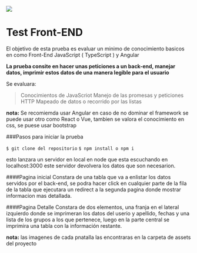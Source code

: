
![](https://elcandelerotecnologico.files.wordpress.com/2020/06/varios_logo_digital-virgo.jpg?w=410)

Test Front-END
=============

El objetivo de esta prueba es evaluar un minimo de conocimiento basicos en como Front-End JavaScript ( TypeScript ) y Angular

**La prueba consite en hacer unas peticiones a un back-end, manejar datos,
imprimir estos datos de una manera legible para el usuario**

Se evaluara: 
> Conocimientos de JavaScriot
> Manejo de las promesas y peticiones HTTP
> Mapeado de datos o recorrido por las listas

**nota:** Se recomiemda usar Angular en caso de no dominar el framework se puede usar otro como React o Vue, tambien se valora el conocimiento en css, se puese usar bootstrap


###Pasos para iniciar la prueba

`$ git clone del repositorio`
`$ npm install o npm i`

esto lanzara un servidor en local en node que esta escuchando en localhost:3000
este servidor devolvera los datos que son necesarion.


####Pagina inicial
Constara de una tabla que va a enlistar los datos servidos por el back-end,
se podra hacer click en cualquier parte de la fila de la tabla que ejecutara un redirect a la segunda pagina donde mostrar informacion mas detallada.


####Pagina Detalle
Constara de dos elementos,  una franja en el lateral izquierdo donde se imprimeran los datos del userio y apellido, fechas y una lista de los grupos a los que pertenece,
luego en la parte central se imprimira una tabla con la información restante.

**nota:** las imagenes de cada pnatalla las encontraras en la carpeta de assets del proyecto

